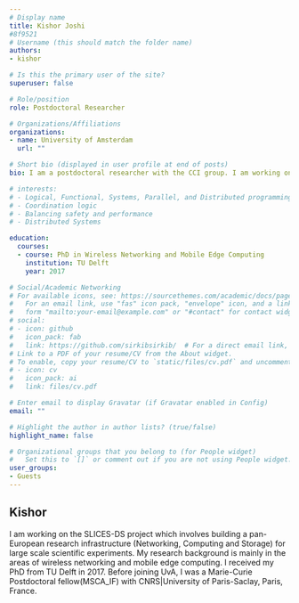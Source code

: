 ```yaml
---
# Display name
title: Kishor Joshi
#8f9521
# Username (this should match the folder name)
authors:
- kishor

# Is this the primary user of the site?
superuser: false

# Role/position
role: Postdoctoral Researcher

# Organizations/Affiliations
organizations:
- name: University of Amsterdam
  url: ""

# Short bio (displayed in user profile at end of posts)
bio: I am a postdoctoral researcher with the CCI group. I am working on the SLICES-DS project which involves building a pan-European research infrastructure (Networking, Computing and Storage) for large scale scientific experiments. My research background is mainly in the areas of wireless networking and mobile edge computing. I received my PhD from TU Delft in 2017. Before joining UvA, I was a Marie-Curie Postdoctoral fellow(MSCA_IF) with CNRS|University of Paris-Saclay, Paris, France.

# interests:
# - Logical, Functional, Systems, Parallel, and Distributed programming
# - Coordination logic
# - Balancing safety and performance
# - Distributed Systems

education:
  courses:
  - course: PhD in Wireless Networking and Mobile Edge Computing
    institution: TU Delft
    year: 2017

# Social/Academic Networking
# For available icons, see: https://sourcethemes.com/academic/docs/page-builder/#icons
#   For an email link, use "fas" icon pack, "envelope" icon, and a link in the
#   form "mailto:your-email@example.com" or "#contact" for contact widget.
# social:
# - icon: github
#   icon_pack: fab
#   link: https://github.com/sirkibsirkib/  # For a direct email link, use "mailto:test@example.org".
# Link to a PDF of your resume/CV from the About widget.
# To enable, copy your resume/CV to `static/files/cv.pdf` and uncomment the lines below.
# - icon: cv
#   icon_pack: ai
#   link: files/cv.pdf

# Enter email to display Gravatar (if Gravatar enabled in Config)
email: ""

# Highlight the author in author lists? (true/false)
highlight_name: false

# Organizational groups that you belong to (for People widget)
#   Set this to `[]` or comment out if you are not using People widget.
user_groups:
- Guests
---
```


<H2>Kishor</H2>
I am working on the SLICES-DS project which involves building a pan-European research infrastructure (Networking, Computing and Storage) for large scale scientific experiments. My research background is mainly in the areas of wireless networking and mobile edge computing. I received my PhD from TU Delft in 2017. Before joining UvA, I was a Marie-Curie Postdoctoral fellow(MSCA_IF) with CNRS|University of Paris-Saclay, Paris, France.